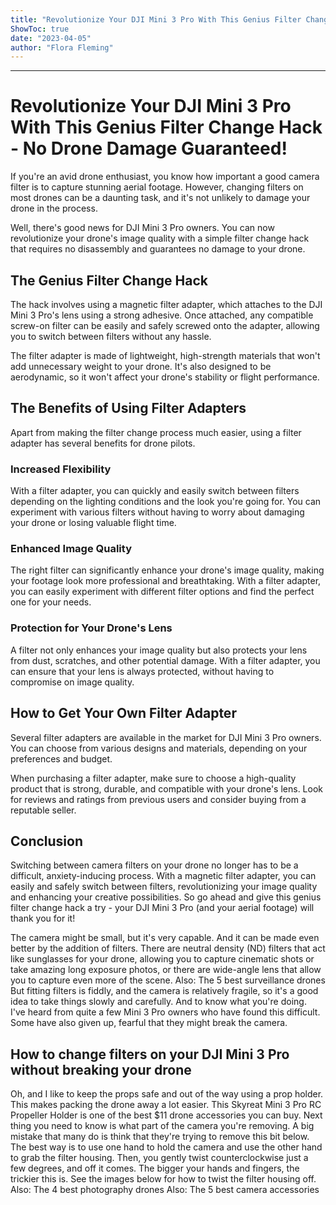 ```yaml
---
title: "Revolutionize Your DJI Mini 3 Pro With This Genius Filter Change Hack - No Drone Damage Guaranteed!"
ShowToc: true 
date: "2023-04-05"
author: "Flora Fleming"
---
```

*****
# Revolutionize Your DJI Mini 3 Pro With This Genius Filter Change Hack - No Drone Damage Guaranteed!

If you're an avid drone enthusiast, you know how important a good camera filter is to capture stunning aerial footage. However, changing filters on most drones can be a daunting task, and it's not unlikely to damage your drone in the process.

Well, there's good news for DJI Mini 3 Pro owners. You can now revolutionize your drone's image quality with a simple filter change hack that requires no disassembly and guarantees no damage to your drone.

## The Genius Filter Change Hack

The hack involves using a magnetic filter adapter, which attaches to the DJI Mini 3 Pro's lens using a strong adhesive. Once attached, any compatible screw-on filter can be easily and safely screwed onto the adapter, allowing you to switch between filters without any hassle.

The filter adapter is made of lightweight, high-strength materials that won't add unnecessary weight to your drone. It's also designed to be aerodynamic, so it won't affect your drone's stability or flight performance.

## The Benefits of Using Filter Adapters

Apart from making the filter change process much easier, using a filter adapter has several benefits for drone pilots.

### Increased Flexibility

With a filter adapter, you can quickly and easily switch between filters depending on the lighting conditions and the look you're going for. You can experiment with various filters without having to worry about damaging your drone or losing valuable flight time.

### Enhanced Image Quality

The right filter can significantly enhance your drone's image quality, making your footage look more professional and breathtaking. With a filter adapter, you can easily experiment with different filter options and find the perfect one for your needs.

### Protection for Your Drone's Lens

A filter not only enhances your image quality but also protects your lens from dust, scratches, and other potential damage. With a filter adapter, you can ensure that your lens is always protected, without having to compromise on image quality.

## How to Get Your Own Filter Adapter

Several filter adapters are available in the market for DJI Mini 3 Pro owners. You can choose from various designs and materials, depending on your preferences and budget.

When purchasing a filter adapter, make sure to choose a high-quality product that is strong, durable, and compatible with your drone's lens. Look for reviews and ratings from previous users and consider buying from a reputable seller.

## Conclusion

Switching between camera filters on your drone no longer has to be a difficult, anxiety-inducing process. With a magnetic filter adapter, you can easily and safely switch between filters, revolutionizing your image quality and enhancing your creative possibilities. So go ahead and give this genius filter change hack a try - your DJI Mini 3 Pro (and your aerial footage) will thank you for it!


The camera might be small, but it's very capable. And it can be made even better by the addition of filters. There are neutral density (ND) filters that act like sunglasses for your drone, allowing you to capture cinematic shots or take amazing long exposure photos, or there are wide-angle lens that allow you to capture even more of the scene. 
Also: The 5 best surveillance drones
But fitting filters is fiddly, and the camera is relatively fragile, so it's a good idea to take things slowly and carefully. 
And to know what you're doing.  
I've heard from quite a few Mini 3 Pro owners who have found this difficult. Some have also given up, fearful that they might break the camera.

 
## How to change filters on your DJI Mini 3 Pro without breaking your drone


Oh, and I like to keep the props safe and out of the way using a prop holder. This makes packing the drone away a lot easier. This Skyreat Mini 3 Pro RC Propeller Holder is one of the best $11 drone accessories you can buy.
Next thing you need to know is what part of the camera you're removing. A big mistake that many do is think that they're trying to remove this bit below.
The best way is to use one hand to hold the camera and use the other hand to grab the filter housing. Then, you gently twist counterclockwise just a few degrees, and off it comes.
The bigger your hands and fingers, the trickier this is. See the images below for how to twist the filter housing off.
Also: The 4 best photography drones
Also: The 5 best camera accessories





